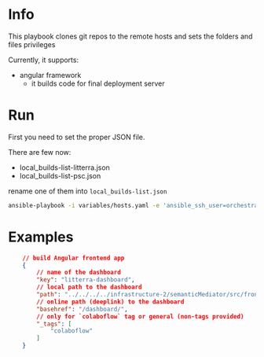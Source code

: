 # Info

This playbook clones git repos to the remote hosts and sets the folders and files privileges

Currently, it supports:
+ angular framework
  + it builds code for final deployment server

# Run

First you need to set the proper JSON file.

There are few now:

+ local_builds-list-litterra.json
+ local_builds-list-psc.json

rename one of them into `local_builds-list.json`

```sh
ansible-playbook -i variables/hosts.yaml -e 'ansible_ssh_user=orchestrator' --private-key ~/.ssh/orchestration-iaas-no.pem --extra-vars '{"active_hosts_groups": ["litterra"]}' playbooks/local_builds.yml
```

# Examples

```json
    // build Angular frontend app
    {
        // name of the dashboard
        "key": "litterra-dashboard",
        // local path to the dashboard
        "path": "../../../../infrastructure-2/semanticMediator/src/frontend/apps/ace-mediator/",
        // online path (deeplink) to the dashboard
        "basehref": "/dashboard/",
        // only for `colaboflow` tag or general (non-tags provided)
        "_tags": [
            "colaboflow"
        ]
    }
```
